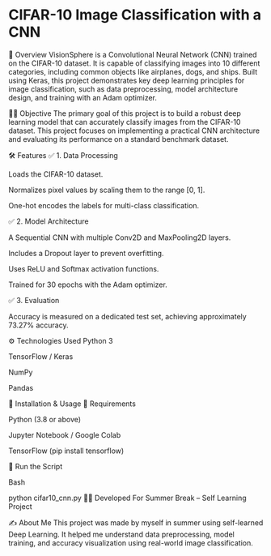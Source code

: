 # CIFAR-10 Image Classification with a CNN

📌 Overview
VisionSphere is a Convolutional Neural Network (CNN) trained on the CIFAR-10 dataset. It is capable of classifying images into 10 different categories, including common objects like airplanes, dogs, and ships. Built using Keras, this project demonstrates key deep learning principles for image classification, such as data preprocessing, model architecture design, and training with an Adam optimizer.

🧑‍💻 Objective
The primary goal of this project is to build a robust deep learning model that can accurately classify images from the CIFAR-10 dataset. This project focuses on implementing a practical CNN architecture and evaluating its performance on a standard benchmark dataset.

🛠️ Features
✅ 1. Data Processing

Loads the CIFAR-10 dataset.

Normalizes pixel values by scaling them to the range [0, 1].

One-hot encodes the labels for multi-class classification.

✅ 2. Model Architecture

A Sequential CNN with multiple Conv2D and MaxPooling2D layers.

Includes a Dropout layer to prevent overfitting.

Uses ReLU and Softmax activation functions.

Trained for 30 epochs with the Adam optimizer.

✅ 3. Evaluation

Accuracy is measured on a dedicated test set, achieving approximately 73.27% accuracy.

⚙️ Technologies Used
Python 3

TensorFlow / Keras

NumPy

Pandas

🧪 Installation & Usage
🔹 Requirements

Python (3.8 or above)

Jupyter Notebook / Google Colab

TensorFlow (pip install tensorflow)

📌 Run the Script

Bash

python cifar10_cnn.py
🧑‍🎓 Developed For
Summer Break – Self Learning Project

✍️ About Me
This project was made by myself in summer using self-learned Deep Learning. It helped me understand data preprocessing, model training, and accuracy visualization using real-world image classification.
